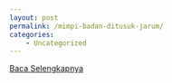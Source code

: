 ```yaml
---
layout: post
permalink: /mimpi-badan-ditusuk-jarum/
categories:
    - Uncategorized
---
```


[Baca Selengkapnya](/07)